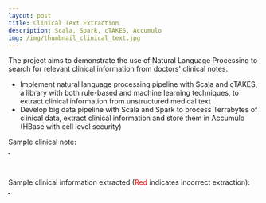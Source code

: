 ```yaml
---
layout: post
title: Clinical Text Extraction
description: Scala, Spark, cTAKES, Accumulo
img: /img/thumbnail_clinical_text.jpg
---
```


The project aims to demonstrate the use of Natural Language Processing to search for relevant clinical information from doctors' clinical notes.
- Implement natural language processing pipeline with Scala and cTAKES, a library with both rule-based and machine learning techniques, to extract clinical information from unstructured medical text
- Develop big data pipeline with Scala and Spark to process Terrabytes of clinical data, extract clinical information and store them in Accumulo (HBase with cell level security)

<div>
    <p>Sample clinical note:</p>
	<img class="col" src="{{ site.baseurl }}/img/clinical_text.jpg" alt="" title="Clinical Text" border="1"/>
</div>

<br/>
<br/>
<div>
    <p>Sample clinical information extracted (<span style="color:red;">Red</span> indicates incorrect extraction):</p>
	<img class="col" src="{{ site.baseurl }}/img/clinical_concep_extraction.jpg" alt="" title="Clinical Text Extraction" border="1"/>
</div>